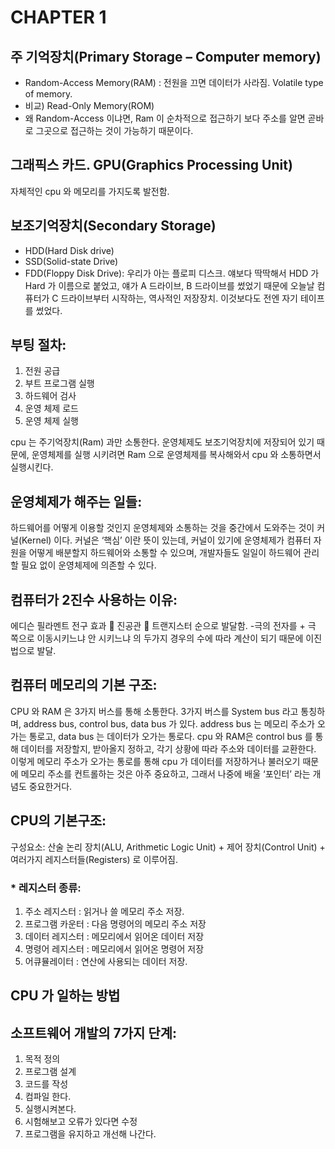 # CHAPTER 1

## 주 기억장치(Primary Storage – Computer memory)
* Random-Access Memory(RAM) : 전원을 끄면 데이터가 사라짐. Volatile type of memory. 
* 비교) Read-Only Memory(ROM)
* 왜 Random-Access 이냐면, Ram 이 순차적으로 접근하기 보다 주소를 알면 곧바로 그곳으로 접근하는 것이 가능하기 때문이다.

## 그래픽스 카드. GPU(Graphics Processing Unit) 
자체적인 cpu 와 메모리를 가지도록 발전함.

## 보조기억장치(Secondary Storage) 
* HDD(Hard Disk drive) 
* SSD(Solid-state Drive)
* FDD(Floppy Disk Drive): 우리가 아는 플로피 디스크. 얘보다 딱딱해서 HDD 가 Hard 가 이름으로 붙었고, 얘가 A 드라이브, B 드라이브를 썼었기 때문에 오늘날 컴퓨터가 C 드라이브부터 시작하는, 역사적인 저장장치. 이것보다도 전엔 자기 테이프를 썼었다.

## 부팅 절차:
1. 전원 공급 
1. 부트 프로그램 실행 
1. 하드웨어 검사 
1. 운영 체제 로드 
1. 운영 체제 실행

cpu 는 주기억장치(Ram) 과만 소통한다. 운영체제도 보조기억장치에 저장되어 있기 때문에, 운영체제를 실행 시키려면 Ram 으로 운영체제를 복사해와서 cpu 와 소통하면서 실행시킨다.

## 운영체제가 해주는 일들:
하드웨어를 어떻게 이용할 것인지 운영체제와 소통하는 것을 중간에서 도와주는 것이 커널(Kernel) 이다. 커널은 ‘핵심’ 이란 뜻이 있는데, 커널이 있기에 운영체제가 컴퓨터 자원을 어떻게 배분할지 하드웨어와 소통할 수 있으며, 개발자들도 일일이 하드웨어 관리할 필요 없이 운영체제에 의존할 수 있다.

## 컴퓨터가 2진수 사용하는 이유:
에디슨 필라멘트 전구 효과  진공관  트랜지스터 순으로 발달함. -극의 전자를 + 극 쪽으로 이동시키느냐 안 시키느냐 의 두가지 경우의 수에 따라 계산이 되기 때문에 이진법으로 발달. 

## 컴퓨터 메모리의 기본 구조:
CPU 와 RAM 은 3가지 버스를 통해 소통한다. 3가지 버스를 System bus 라고 통칭하며, address bus, control bus, data bus 가 있다. address bus 는 메모리 주소가 오가는 통로고, data bus 는 데이터가 오가는 통로다. cpu 와 RAM은 control bus 를 통해 데이터를 저장할지, 받아올지 정하고, 각기 상황에 따라 주소와 데이터를 교환한다. 이렇게 메모리 주소가 오가는 통로를 통해 cpu 가 데이터를 저장하거나 불러오기 때문에 메모리 주소를 컨트롤하는 것은 아주 중요하고, 그래서 나중에 배울 ‘포인터’ 라는 개념도 중요한거다.

## CPU의 기본구조:
구성요소: 산술 논리 장치(ALU, Arithmetic Logic Unit) + 제어 장치(Control Unit) + 여러가지 레지스터들(Registers) 로 이루어짐. 

### * 레지스터 종류: 
1. 주소 레지스터 : 읽거나 쓸 메모리 주소 저장. 
2. 프로그램 카운터 : 다음 명령어의 메모리 주소 저장 
3. 데이터 레지스터 : 메모리에서 읽어온 데이터 저장 
4. 명령어 레지스터 : 메모리에서 읽어온 명령어 저장 
5. 어큐뮬레이터 : 연산에 사용되는 데이터 저장.

## CPU 가 일하는 방법
	
## 소프트웨어 개발의 7가지 단계:
1. 목적 정의
2. 프로그램 설계
3. 코드를 작성
4. 컴파일 한다.
5. 실행시켜본다.
6. 시험해보고 오류가 있다면 수정
7. 프로그램을 유지하고 개선해 나간다.
	
